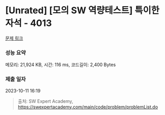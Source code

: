 # [Unrated] [모의 SW 역량테스트] 특이한 자석 - 4013 

[문제 링크](https://swexpertacademy.com/main/code/problem/problemDetail.do?contestProbId=AWIeV9sKkcoDFAVH) 

### 성능 요약

메모리: 21,924 KB, 시간: 116 ms, 코드길이: 2,400 Bytes

### 제출 일자

2023-10-11 16:19



> 출처: SW Expert Academy, https://swexpertacademy.com/main/code/problem/problemList.do